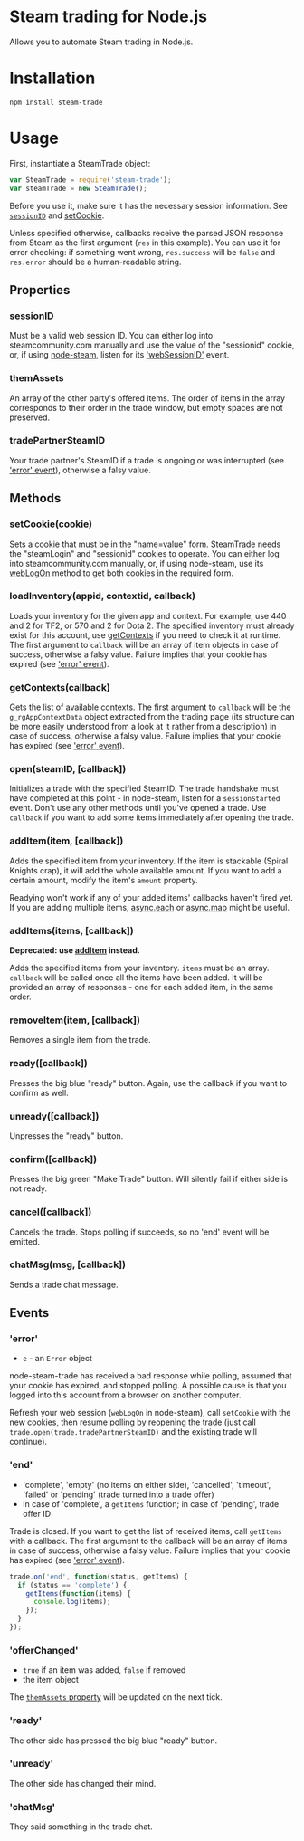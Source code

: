 # Steam trading for Node.js

Allows you to automate Steam trading in Node.js.

# Installation

```
npm install steam-trade
```

# Usage
First, instantiate a SteamTrade object:

```js
var SteamTrade = require('steam-trade');
var steamTrade = new SteamTrade();
```

Before you use it, make sure it has the necessary session information. See [`sessionID`](#sessionid) and [setCookie](#setcookiecookie).

Unless specified otherwise, callbacks receive the parsed JSON response from Steam as the first argument (`res` in this example). You can use it for error checking: if something went wrong, `res.success` will be `false` and `res.error` should be a human-readable string. 

## Properties

### sessionID
Must be a valid web session ID. You can either log into steamcommunity.com manually and use the value of the "sessionid" cookie, or, if using [node-steam](https://github.com/seishun/node-steam), listen for its ['webSessionID'](https://github.com/seishun/node-steam#websessionid) event.

### themAssets
An array of the other party's offered items. The order of items in the array corresponds to their order in the trade window, but empty spaces are not preserved.

### tradePartnerSteamID
Your trade partner's SteamID if a trade is ongoing or was interrupted (see ['error' event](#error)), otherwise a falsy value.

## Methods

### setCookie(cookie)
Sets a cookie that must be in the "name=value" form. SteamTrade needs the "steamLogin" and "sessionid" cookies to operate. You can either log into steamcommunity.com manually, or, if using node-steam, use its [webLogOn](https://github.com/seishun/node-steam#weblogoncallback) method to get both cookies in the required form.

### loadInventory(appid, contextid, callback)
Loads your inventory for the given app and context. For example, use 440 and 2 for TF2, or 570 and 2 for Dota 2. The specified inventory must already exist for this account, use [getContexts](#getcontextscallback) if you need to check it at runtime. The first argument to `callback` will be an array of item objects in case of success, otherwise a falsy value. Failure implies that your cookie has expired (see ['error' event](#error)).

### getContexts(callback)
Gets the list of available contexts. The first argument to `callback` will be the `g_rgAppContextData` object extracted from the trading page (its structure can be more easily understood from a look at it rather from a description) in case of success, otherwise a falsy value. Failure implies that your cookie has expired (see ['error' event](#error)).

### open(steamID, [callback])
Initializes a trade with the specified SteamID. The trade handshake must have completed at this point - in node-steam, listen for a `sessionStarted` event. Don't use any other methods until you've opened a trade. Use `callback` if you want to add some items immediately after opening the trade.

### addItem(item, [callback])
Adds the specified item from your inventory. If the item is stackable (Spiral Knights crap), it will add the whole available amount. If you want to add a certain amount, modify the item's `amount` property.

Readying won't work if any of your added items' callbacks haven't fired yet. If you are adding multiple items, [async.each](https://github.com/caolan/async#each) or [async.map](https://github.com/caolan/async#map) might be useful.

### addItems(items, [callback])
**Deprecated: use [addItem](#additemitem-callback) instead.**

Adds the specified items from your inventory. `items` must be an array. `callback` will be called once all the items have been added. It will be provided an array of responses - one for each added item, in the same order.

### removeItem(item, [callback])
Removes a single item from the trade.

### ready([callback])
Presses the big blue "ready" button. Again, use the callback if you want to confirm as well.

### unready([callback])
Unpresses the "ready" button.

### confirm([callback])
Presses the big green "Make Trade" button. Will silently fail if either side is not ready.

### cancel([callback])
Cancels the trade. Stops polling if succeeds, so no 'end' event will be emitted.

### chatMsg(msg, [callback])
Sends a trade chat message.


## Events

### 'error'
* `e` - an `Error` object

node-steam-trade has received a bad response while polling, assumed that your cookie has expired, and stopped polling. A possible cause is that you logged into this account from a browser on another computer.

Refresh your web session (`webLogOn` in node-steam), call `setCookie` with the new cookies, then resume polling by reopening the trade (just call `trade.open(trade.tradePartnerSteamID)` and the existing trade will continue).

### 'end'
* 'complete', 'empty' (no items on either side), 'cancelled', 'timeout', 'failed' or 'pending' (trade turned into a trade offer)
* in case of 'complete', a `getItems` function; in case of 'pending', trade offer ID

Trade is closed. If you want to get the list of received items, call `getItems` with a callback. The first argument to the callback will be an array of items in case of success, otherwise a falsy value. Failure implies that your cookie has expired (see ['error' event](#error)).

```js
trade.on('end', function(status, getItems) {
  if (status == 'complete') {
    getItems(function(items) {
      console.log(items);
    });
  }
});
```

### 'offerChanged'
* `true` if an item was added, `false` if removed
* the item object

The [`themAssets` property](#themassets) will be updated on the next tick.

### 'ready'
The other side has pressed the big blue "ready" button.

### 'unready'
The other side has changed their mind.

### 'chatMsg'
They said something in the trade chat.
